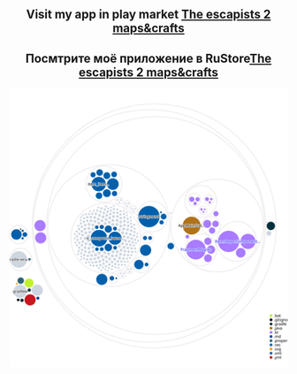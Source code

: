 <h2 align="center"> Visit my app in play market <a href="https://play.google.com/store/apps/details?id=my.guide.theescapists2">The escapists 2 maps&crafts</a></h2>
<h2 align="center"> Посмтрите моё приложение в RuStore<a href="https://apps.rustore.ru/?devId=V%252BhTDB%252Fcsv0QzL0%252BxXgq8cgdIbTWoDQT">The escapists 2 maps&crafts</a></h2>

<p align="center">
  <img width="600" alt="2" src="https://github.com/GvidoNN/TheEscapists2Wiki/blob/master/diagram.svg">
</p>
